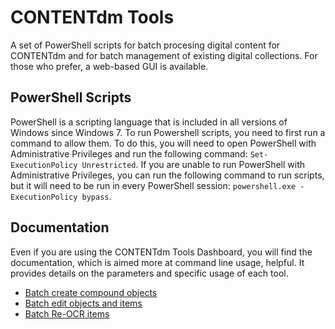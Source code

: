 # CONTENTdm Tools
A set of PowerShell scripts for batch procesing digital content for CONTENTdm and for batch management of existing digital collections. For those who prefer, a web-based GUI is available.

## PowerShell Scripts
PowerShell is a scripting language that is included in all versions of Windows since Windows 7. To run Powershell scripts, you need to first run a command to allow them. To do this, you will need to open PowerShell with Administrative Privileges and run the following command: `Set-ExecutionPolicy Unrestricted`. If you are unable to run PowerShell with Administrative Privileges, you can run the following command to run scripts, but it will need to be run in every PowerShell session: `powershell.exe -ExecutionPolicy bypass`.

## Documentation
Even if you are using the CONTENTdm Tools Dashboard, you will find the documentation, which is aimed more at command line usage, helpful. It provides details on the parameters and specific usage of each tool.
  * [Batch create compound objects](batchCreateCompoundObjects.md)
  * [Batch edit objects and items](batchEdit.md)
  * [Batch Re-OCR items](batchReOCR.md)